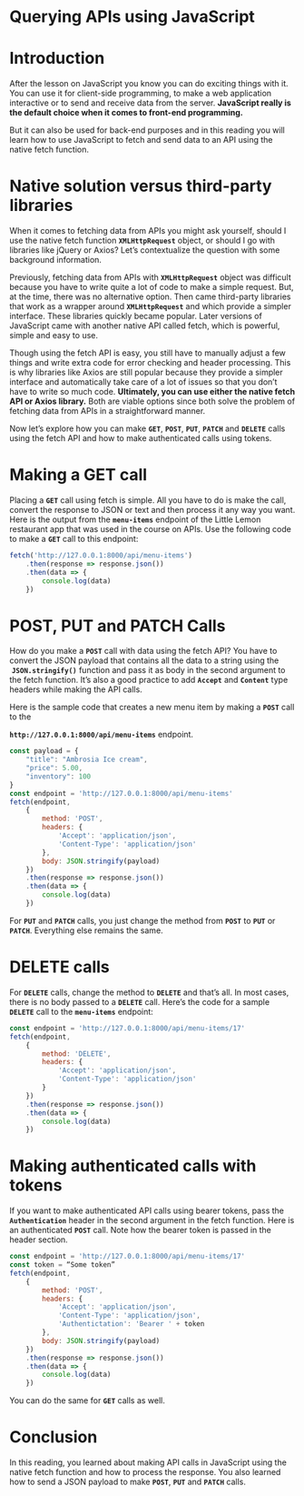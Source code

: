 # Querying APIs using JavaScript

# Introduction

After the lesson on JavaScript you know you can do exciting things with it. You can use it for client-side programming, to make a web application interactive or to send and receive data from the server. **JavaScript really is the default choice when it comes to front-end programming.**

But it can also be used for back-end purposes and in this reading you will learn how to use JavaScript to fetch and send data to an API using the native fetch function.

# ****Native solution versus third-party libraries****

When it comes to fetching data from APIs you might ask yourself, should I use the native fetch function **`XMLHttpRequest`** object, or should I go with libraries like jQuery or Axios? Let’s contextualize the question with some background information.

Previously, fetching data from APIs with **`XMLHttpRequest`** object was difficult because you have to write quite a lot of code to make a simple request. But, at the time, there was no alternative option. Then came third-party libraries that work as a wrapper around **`XMLHttpRequest`** and which provide a simpler interface. These libraries quickly became popular. Later versions of JavaScript came with another native API called fetch, which is powerful, simple and easy to use.

Though using the fetch API is easy, you still have to manually adjust a few things and write extra code for error checking and header processing. This is why libraries like Axios are still popular because they provide a simpler interface and automatically take care of a lot of issues so that you don’t have to write so much code. **Ultimately, you can use either the native fetch API or Axios library.** Both are viable options since both solve the problem of fetching data from APIs in a straightforward manner.

Now let’s explore how you can make **`GET`**, **`POST`**, **`PUT`**, **`PATCH`** and **`DELETE`** calls using the fetch API and how to make authenticated calls using tokens.

# Making a GET call

Placing a **`GET`** call using fetch is simple. All you have to do is make the call, convert the response to JSON or text and then process it any way you want. Here is the output from the **`menu-items`** endpoint of the Little Lemon restaurant app that was used in the course on APIs. Use the following code to make a **`GET`** call to this endpoint:

```jsx
fetch('http://127.0.0.1:8000/api/menu-items')
    .then(response => response.json())
    .then(data => {
        console.log(data)
    })
```

# ****POST, PUT and PATCH Calls****

How do you make a **`POST`** call with data using the fetch API? You have to convert the JSON payload that contains all the data to a string using the  **`JSON.stringify()`** function and pass it as body in the second argument to the fetch function. It’s also a good practice to add **`Accept`** and **`Content`** type headers while making the API calls.

Here is the sample code that creates a new menu item by making a **`POST`** call to the

**`http://127.0.0.1:8000/api/menu-items`** endpoint.

```jsx
const payload = {
    "title": "Ambrosia Ice cream",
    "price": 5.00,
    "inventory": 100
}
const endpoint = 'http://127.0.0.1:8000/api/menu-items'
fetch(endpoint,
    {
        method: 'POST',
        headers: {
            'Accept': 'application/json',
            'Content-Type': 'application/json'
        },
        body: JSON.stringify(payload)
    })
    .then(response => response.json())
    .then(data => {
        console.log(data)
    })
```

For **`PUT`** and **`PATCH`** calls, you just change the method from **`POST`** to **`PUT`** or **`PATCH`**. Everything else remains the same.

# DELETE calls

For **`DELETE`** calls, change the method to **`DELETE`** and that’s all. In most cases, there is no body passed to a **`DELETE`** call. Here’s the code for a sample **`DELETE`** call to the **`menu-items`** endpoint:

```jsx
const endpoint = 'http://127.0.0.1:8000/api/menu-items/17'
fetch(endpoint,
    {
        method: 'DELETE',
        headers: {
            'Accept': 'application/json',
            'Content-Type': 'application/json'
        }
    })
    .then(response => response.json())
    .then(data => {
        console.log(data)
    })
```

# ****Making authenticated calls with tokens****

If you want to make authenticated API calls using bearer tokens, pass the **`Authentication`** header in the second argument in the fetch function. Here is an authenticated **`POST`** call. Note how the bearer token is passed in the header section.

```jsx
const endpoint = 'http://127.0.0.1:8000/api/menu-items/17'
const token = “Some token”
fetch(endpoint,
    {
        method: 'POST',
        headers: {
            'Accept': 'application/json',
            'Content-Type': 'application/json',
            'Authentictation': 'Bearer ' + token
        },
        body: JSON.stringify(payload)
    })
    .then(response => response.json())
    .then(data => {
        console.log(data)
    })
```

You can do the same for **`GET`** calls as well.

# Conclusion

In this reading, you learned about making API calls in JavaScript using the native fetch function and how to process the response. You also learned how to send a JSON payload to make **`POST`**, **`PUT`** and **`PATCH`** calls.